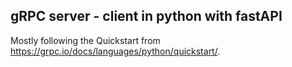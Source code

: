 ## gRPC server - client in python with fastAPI

Mostly following the Quickstart from https://grpc.io/docs/languages/python/quickstart/.